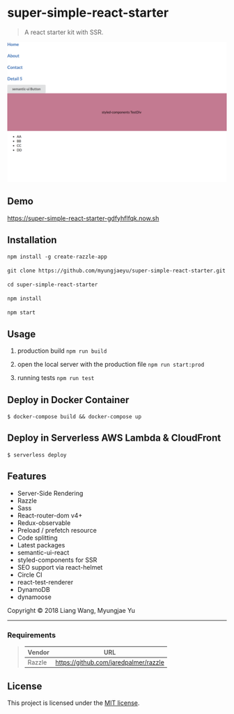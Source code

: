 # super-simple-react-starter

> A react starter kit with SSR.

<img width="600" src="demo.png"/>

## Demo

https://super-simple-react-starter-gdfyhflfqk.now.sh

## Installation

```
npm install -g create-razzle-app

git clone https://github.com/myungjaeyu/super-simple-react-starter.git

cd super-simple-react-starter

npm install

npm start
```

## Usage

1. production build `npm run build`

2. open the local server with the production file `npm run start:prod`

3. running tests `npm run test`

## Deploy in Docker Container

```
$ docker-compose build && docker-compose up
```

## Deploy in Serverless AWS Lambda & CloudFront

```
$ serverless deploy
```

## Features

- Server-Side Rendering
- Razzle
- Sass
- React-router-dom v4+
- Redux-observable
- Preload / prefetch resource
- Code splitting
- Latest packages
- semantic-ui-react
- styled-components for SSR
- SEO support via react-helmet
- Circle CI
- react-test-renderer
- DynamoDB
- dynamoose

Copyright © 2018 Liang Wang, Myungjae Yu

___

### Requirements

> | Vendor                | URL                                                   |
> |------------------------|------------------------------------------------------|
> | Razzle                 | https://github.com/jaredpalmer/razzle                |


## License

This project is licensed under the [MIT license](LICENSE).